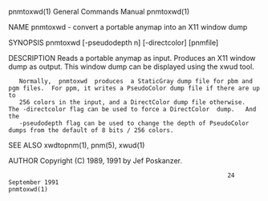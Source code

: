 pnmtoxwd(1)                                                   General Commands Manual                                                  pnmtoxwd(1)

NAME
       pnmtoxwd - convert a portable anymap into an X11 window dump

SYNOPSIS
       pnmtoxwd [-pseudodepth n] [-directcolor] [pnmfile]

DESCRIPTION
       Reads a portable anymap as input.  Produces an X11 window dump as output.  This window dump can be displayed using the xwud tool.

       Normally,  pnmtoxwd  produces  a StaticGray dump file for pbm and pgm files.  For ppm, it writes a PseudoColor dump file if there are up to
       256 colors in the input, and a DirectColor dump file otherwise.  The -directcolor flag can be used to force a DirectColor  dump.   And  the
       -pseudodepth flag can be used to change the depth of PseudoColor dumps from the default of 8 bits / 256 colors.

SEE ALSO
       xwdtopnm(1), pnm(5), xwud(1)

AUTHOR
       Copyright (C) 1989, 1991 by Jef Poskanzer.

                                                                 24 September 1991                                                     pnmtoxwd(1)
